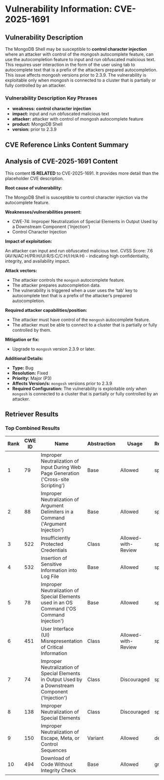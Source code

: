 # Vulnerability Information: CVE-2025-1691

## Vulnerability Description
The MongoDB Shell may be susceptible to **control character injection** where an attacker with control of the mongosh autocomplete feature, can use the autocompletion feature to input and run obfuscated malicious text. This requires user interaction in the form of the user using tab to autocomplete text that is a prefix of the attackers prepared autocompletion. This issue affects mongosh versions prior to 2.3.9. The vulnerability is exploitable only when mongosh is connected to a cluster that is partially or fully controlled by an attacker.

### Vulnerability Description Key Phrases
- **weakness:** **control character injection**
- **impact:** input and run obfuscated malicious text
- **attacker:** attacker with control of mongosh autocomplete feature
- **product:** MongoDB Shell
- **version:** prior to 2.3.9

## CVE Reference Links Content Summary
## Analysis of CVE-2025-1691 Content

This content **IS RELATED** to CVE-2025-1691. It provides more detail than the placeholder CVE description.

**Root cause of vulnerability:**

The MongoDB Shell is susceptible to control character injection via the autocomplete feature.

**Weaknesses/vulnerabilities present:**

*   CWE-74: Improper Neutralization of Special Elements in Output Used by a Downstream Component ('Injection')
*   Control Character Injection

**Impact of exploitation:**

An attacker can input and run obfuscated malicious text. CVSS Score: 7.6 (AV:N/AC:H/PR:H/UI:R/S:C/C:H/I:H/A:H) - indicating high confidentiality, integrity, and availability impact.

**Attack vectors:**

*   The attacker controls the `mongosh` autocomplete feature.
*   The attacker prepares autocompletion data.
*   The vulnerability is triggered when a user uses the ‘tab’ key to autocomplete text that is a prefix of the attacker’s prepared autocompletion.

**Required attacker capabilities/position:**

*   The attacker must have control of the `mongosh` autocomplete feature.
*   The attacker must be able to connect to a cluster that is partially or fully controlled by them.

**Mitigation or fix:**

*   Upgrade to `mongosh` version 2.3.9 or later.

**Additional Details:**

*   **Type:** Bug
*   **Resolution:** Fixed
*   **Priority:** Major (P3)
*   **Affects Version/s:** `mongosh` versions prior to 2.3.9
*   **Required Configuration:** The vulnerability is exploitable only when `mongosh` is connected to a cluster that is partially or fully controlled by an attacker.

## Retriever Results

### Top Combined Results

| Rank | CWE ID | Name | Abstraction | Usage  | Retrievers | Individual Scores |
|------|--------|------|-------------|-------|------------|-------------------|
| 1 | 79 | Improper Neutralization of Input During Web Page Generation ('Cross-site Scripting') | Base | Allowed | sparse | 0.484 |
| 2 | 88 | Improper Neutralization of Argument Delimiters in a Command ('Argument Injection') | Base | Allowed | sparse | 0.478 |
| 3 | 522 | Insufficiently Protected Credentials | Class | Allowed-with-Review | sparse | 0.478 |
| 4 | 532 | Insertion of Sensitive Information into Log File | Base | Allowed | sparse | 0.475 |
| 5 | 78 | Improper Neutralization of Special Elements used in an OS Command ('OS Command Injection') | Base | Allowed | sparse | 0.469 |
| 6 | 451 | User Interface (UI) Misrepresentation of Critical Information | Class | Allowed-with-Review | sparse | 0.468 |
| 7 | 74 | Improper Neutralization of Special Elements in Output Used by a Downstream Component ('Injection') | Class | Discouraged | sparse | 0.468 |
| 8 | 138 | Improper Neutralization of Special Elements | Class | Discouraged | sparse | 0.467 |
| 9 | 150 | Improper Neutralization of Escape, Meta, or Control Sequences | Variant | Allowed | dense | 0.492 |
| 10 | 494 | Download of Code Without Integrity Check | Base | Allowed | graph | 0.002 |

